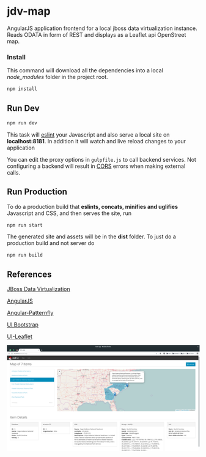 # jdv-map

AngularJS application frontend for a local jboss data virtualization instance. Reads ODATA in form of REST and displays as a Leaflet api OpenStreet map.

### Install
This command will download all the dependencies into a local *node_modules* folder in the project root.

~~~bash
npm install
~~~

## Run Dev

~~~bash
npm run dev
~~~

This task will [eslint](http://eslint.org/) your Javascript and also serve a local site on **localhost:8181**.  In addition it will watch and live reload changes to your application

You can edit the proxy options in `gulpfile.js` to call backend services.  Not configuring a backend will result in [CORS](https://en.wikipedia.org/wiki/Cross-origin_resource_sharing) errors when making external calls.

## Run Production

To do a production build that **eslints, concats, minifies and uglifies** Javascript and CSS, and then serves the site, run

~~~bash
npm run start
~~~

The generated site and assets will be in the **dist** folder.  To just do a production build and not server do

~~~bash
npm run build
~~~  

## References
[JBoss Data Virtualization](https://www.redhat.com/en/technologies/jboss-middleware/data-virtualization)

[AngularJS](https://angular.io/)

[Angular-Patternfly](http://www.patternfly.org/angular-patternfly/#/api)

[UI Bootstrap](https://angular-ui.github.io/bootstrap/)

[UI-Leaflet](http://angular-ui.github.io/ui-leaflet/#!/)


![cli.png](screenshot.png)
